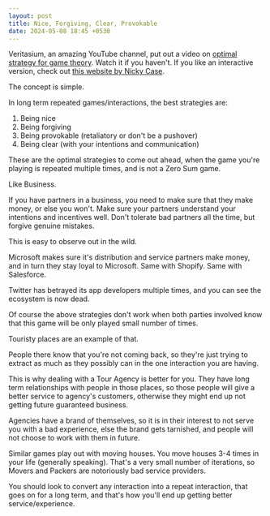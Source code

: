 ```yaml
---
layout: post
title: Nice, Forgiving, Clear, Provokable
date: 2024-05-08 18:45 +0530
---
```



Veritasium, an amazing YouTube channel, put out a video on [optimal strategy for game theory](https://www.youtube.com/watch?v=mScpHTIi-kM). Watch it if you haven't. If you like an interactive version, check out [this website by Nicky Case](https://ncase.me/trust/). 

The concept is simple.

In long term repeated games/interactions, the best strategies are:
1. Being nice
2. Being forgiving
3. Being provokable (retaliatory or don't be a pushover)
4. Being clear (with your intentions and communication)

These are the optimal strategies to come out ahead, when the game you're playing is repeated multiple times, and is not a Zero Sum game.

Like Business.

If you have partners in a business, you need to make sure that they make money, or else you won't. Make sure your partners understand your intentions and incentives well. Don't tolerate bad partners all the time, but forgive genuine mistakes.

This is easy to observe out in the wild.

Microsoft makes sure it's distribution and service partners make money, and in turn they stay loyal to Microsoft. Same with Shopify. Same with Salesforce.

Twitter has betrayed its app developers multiple times, and you can see the ecosystem is now dead.

Of course the above strategies don't work when both parties involved know that this game will be only played small number of times.

Touristy places are an example of that.

People there know that you're not coming back, so they're just trying to extract as much as they possibly can in the one interaction you are having.

This is why dealing with a Tour Agency is better for you. They have long term relationships with people in those places, so those people will give a better service to agency's customers, otherwise they might end up not getting future guaranteed business.

Agencies have a brand of themselves, so it is in their interest to not serve you with a bad experience, else the brand gets tarnished, and people will not choose to work with them in future.

Similar games play out with moving houses. You move houses 3-4 times in your life (generally speaking). That's a very small number of iterations, so Movers and Packers are notoriously bad service providers.

You should look to convert any interaction into a repeat interaction, that goes on for a long term, and that's how you'll end up getting better service/experience.